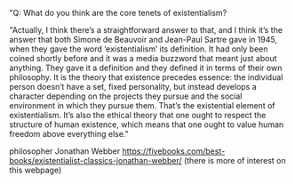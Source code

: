 "Q: What do you think are the core tenets of existentialism?

"Actually, I think there’s a straightforward answer to that, and I think it’s the answer that both Simone de Beauvoir and Jean-Paul Sartre gave in 1945, when they gave the word ‘existentialism’ its definition. It had only been coined shortly before and it was a media buzzword that meant just about anything. They gave it a definition and they defined it in terms of their own philosophy. It is the theory that existence precedes essence: the individual person doesn’t have a set, fixed personality, but instead develops a character depending on the projects they pursue and the social environment in which they pursue them. That’s the existential element of existentialism. It’s also the ethical theory that one ought to respect the structure of human existence, which means that one ought to value human freedom above everything else."

philosopher Jonathan Webber
https://fivebooks.com/best-books/existentialist-classics-jonathan-webber/ (there is more of interest on this webpage)